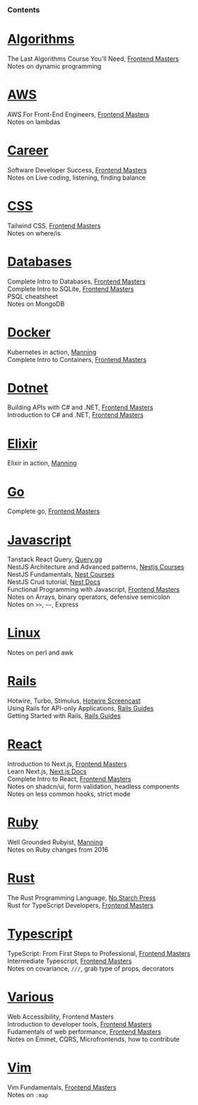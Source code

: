 ### Contents

[Algorithms](./algorithms.md)  
===============================
The Last Algorithms Course You'll Need, [Frontend Masters](https://frontendmasters.com/courses/algorithms/)  
Notes on dynamic programming

[AWS](./aws.md)  
=================
AWS For Front-End Engineers, [Frontend Masters](https://frontendmasters.com/courses/aws-v2/)  
Notes on lambdas

[Career](./career.md)  
=======================
Software Developer Success, [Frontend Masters](https://frontendmasters.com/courses/dev-soft-skills/)  
Notes on Live coding, listening, finding balance

[CSS](./css.md)  
=================
Tailwind CSS, [Frontend Masters](https://frontendmasters.com/courses/tailwind-css/)  
Notes on where/is

[Databases](./databases.md)  
=============================
Complete Intro to Databases, [Frontend Masters](https://frontendmasters.com/courses/databases/)  
Complete Intro to SQLite, [Frontend Masters](https://frontendmasters.com/courses/sqlite/)  
PSQL cheatsheet  
Notes on MongoDB

[Docker](./docker.md)  
=======================
Kubernetes in action, [Manning](https://www.manning.com/books/kubernetes-in-action-second-edition)  
Complete Intro to Containers, [Frontend Masters](https://frontendmasters.com/courses/complete-intro-containers-v2/)

[Dotnet](./dotnet.md)  
=======================
Building APIs with C# and .NET, [Frontend Masters](https://frontendmasters.com/courses/dotnet-apis/)  
Introduction to C# and .NET, [Frontend Masters](https://frontendmasters.com/courses/csharp-dotnet/)

[Elixir](./elixir.md)  
=======================
Elixir in action, [Manning](https://www.manning.com/books/kubernetes-in-action-second-edition)

[Go](./go.md)
=============
Complete go, [Frontend Masters](https://frontendmasters.com/workshops/complete-go/)

[Javascript](./javascript.md)  
===============================
Tanstack React Query, [Query.gg](https://query.gg/)  
NestJS Architecture and Advanced patterns, [Nestjs Courses](https://courses.nestjs.com/#architecture)  
NestJS Fundamentals, [Nest Courses](https://courses.nestjs.com/)  
NestJS Crud tutorial, [Nest Docs](https://docs.nestjs.com/first-steps)  
Functional Programming with Javascript, [Frontend Masters](https://frontendmasters.com/courses/functional-first-steps-v2/)  
Notes on Arrays, binary operators, defensive semicolon  
Notes on `>>`, `~~`, Express

[Linux](./linux.md)  
=====================
Notes on perl and awk

[Rails](./rails.md)  
=====================
Hotwire, Turbo, Stimulus, [Hotwire Screencast](https://d1d6azhz7lc2s3.cloudfront.net/hotwire-screencast.mp4)  
Using Rails for API-only Applications, [Rails Guides](https://guides.rubyonrails.org/api_app.html)  
Getting Started with Rails, [Rails Guides](https://guides.rubyonrails.org/getting_started.html)

[React](./react.md)  
=====================
Introduction to Next.js, [Frontend Masters](https://frontendmasters.com/courses/next-js-v3/)  
Learn Next.js, [Next.js Docs](https://nextjs.org/docs/app/getting-started)  
Complete Intro to React, [Frontend Masters](https://frontendmasters.com/courses/complete-react-v9/)  
Notes on shadcn/ui, form validation, headless components  
Notes on less common hooks, strict mode

[Ruby](./ruby.md)  
===================
Well Grounded Rubyist, [Manning](https://www.manning.com/books/the-well-grounded-rubyist-third-edition)  
Notes on Ruby changes from 2016

[Rust](./rust.md)  
===================
The Rust Programming Language, [No Starch Press](https://nostarch.com/rust-programming-language-2nd-edition)  
Rust for TypeScript Developers, [Frontend Masters](https://frontendmasters.com/courses/rust-ts-devs/)

[Typescript](./typescript.md)  
===============================
TypeScript: From First Steps to Professional, [Frontend Masters](https://frontendmasters.com/courses/typescript-v4/)  
Intermediate Typescript, [Frontend Masters](https://frontendmasters.com/courses/intermediate-typescript-v2/)  
Notes on covariance, `///`, grab type of props, decorators

[Various](./various.md)  
=========================
Web Accessibility, Frontend Masters  
Introduction to developer tools, [Frontend Masters](https://frontendmasters.com/workshops/dev-tools-v4/)  
Fudamentals of web performance, [Frontend Masters](https://frontendmasters.com/courses/web-perf-v2/)  
Notes on Emmet, CQRS, Microfrontends, how to contribute

[Vim](./vim.md)  
=================
Vim Fundamentals, [Frontend Masters](https://frontendmasters.com/courses/vim-fundamentals/)  
Notes on `:map`
